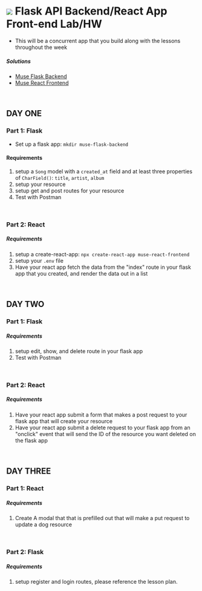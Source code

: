 # ![](https://ga-dash.s3.amazonaws.com/production/assets/logo-9f88ae6c9c3871690e33280fcf557f33.png) Flask API Backend/React App Front-end Lab/HW

- This will be a concurrent app that you build along with the lessons throughout the week 


##### Solutions

- [Muse Flask Backend](https://github.com/marcwright/muse-flask-backend)
- [Muse React Frontend](https://github.com/marcwright/muse-react-frontend)

<br>

## DAY ONE

### Part 1: Flask

- Set up a flask app: `mkdir muse-flask-backend`

#### Requirements

1.  setup a `Song` model with a `created_at` field and at least three properties of `CharField()`: `title`, `artist`, `album`
2.  setup your resource 
3.  setup get and post routes for your resource
4.  Test with Postman

<br>

### Part 2: React

##### Requirements

1.  setup a create-react-app: `npx create-react-app muse-react-frontend`
2.  setup your `.env` file
3.  Have your react app fetch the data from the "index" route in your flask app that you created, and render the data out in a list

<br>

## DAY TWO 

### Part 1: Flask

##### Requirements

1.  setup edit, show, and delete route in your flask app
2.  Test with Postman

<br>

### Part 2: React

##### Requirements

1. Have your react app submit a form that makes a post request to your flask app that will create your resource
2. Have your react app submit a delete request to your flask app from an "onclick" event that will send the ID of the resource you want deleted on the flask app


<br>

## DAY THREE

### Part 1: React

##### Requirements

1. Create A modal that that is prefilled out that will make a put request to update a dog resource

<br>

### Part 2: Flask

##### Requirements

1.  setup register and login routes, please reference the lesson plan. 
